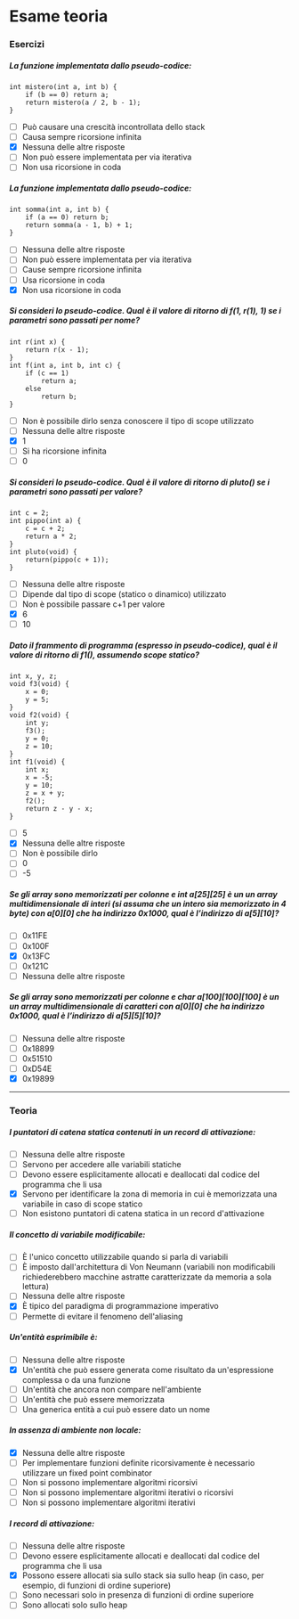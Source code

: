 # Esame teoria

### Esercizi

##### La funzione implementata dallo pseudo-codice:

```
int mistero(int a, int b) {
    if (b == 0) return a;
    return mistero(a / 2, b - 1);
}
```
- [ ] Può causare una crescità incontrollata dello stack
- [ ] Causa sempre ricorsione infinita
- [x] Nessuna delle altre risposte
- [ ] Non può essere implementata per via iterativa
- [ ] Non usa ricorsione in coda

##### La funzione implementata dallo pseudo-codice:

```
int somma(int a, int b) {
    if (a == 0) return b;
    return somma(a - 1, b) + 1;
}
```
- [ ] Nessuna delle altre risposte
- [ ] Non può essere implementata per via iterativa
- [ ] Cause sempre ricorsione infinita
- [ ] Usa ricorsione in coda
- [x] Non usa ricorsione in coda 

##### Si consideri lo pseudo-codice. Qual è il valore di ritorno di f(1, r(1), 1) se i parametri sono passati per nome?

```
int r(int x) {
    return r(x - 1);
}
int f(int a, int b, int c) {
    if (c == 1)
        return a;
    else
        return b;
}
```
- [ ] Non è possibile dirlo senza conoscere il tipo di scope utilizzato
- [ ] Nessuna delle altre risposte
- [x] 1
- [ ] Si ha ricorsione infinita
- [ ] 0

##### Si consideri lo pseudo-codice. Qual è il valore di ritorno di pluto() se i parametri sono passati per valore?
```
int c = 2;
int pippo(int a) {
    c = c + 2;
    return a * 2;
}
int pluto(void) {
    return(pippo(c + 1));
}
```
- [ ] Nessuna delle altre risposte
- [ ] Dipende dal tipo di scope (statico o dinamico) utilizzato
- [ ] Non è possibile passare c+1 per valore
- [x] 6
- [ ] 10

##### Dato il frammento di programma (espresso in pseudo-codice), qual è il valore di ritorno di f1(), assumendo scope statico?
```
int x, y, z;
void f3(void) {
    x = 0;
    y = 5;
}
void f2(void) {
    int y;
    f3();
    y = 0;
    z = 10;
}
int f1(void) {
    int x;
    x = -5;
    y = 10;
    z = x + y;
    f2();
    return z - y - x;
}
```
- [ ] 5
- [x] Nessuna delle altre risposte
- [ ] Non è possibile dirlo
- [ ] 0
- [ ] -5

##### Se gli array sono memorizzati per colonne e int a\[25][25] è un un array multidimensionale di interi (si assuma che un intero sia memorizzato in 4 byte) con a\[0][0] che ha indirizzo 0x1000, qual è l’indirizzo di a\[5][10]?

- [ ] 0x11FE
- [ ] 0x100F
- [x] 0x13FC
- [ ] 0x121C
- [ ] Nessuna delle altre risposte

##### Se gli array sono memorizzati per colonne e char a\[100]\[100][100] è un un array multidimensionale di caratteri con a\[0][0] che ha indirizzo 0x1000, qual è l’indirizzo di a\[5]\[5][10]?

- [ ] Nessuna delle altre risposte
- [ ] 0x18899
- [ ] 0x51510
- [ ] 0xD54E
- [x] 0x19899

---

### Teoria

##### I puntatori di catena statica contenuti in un record di attivazione:

- [ ] Nessuna delle altre risposte
- [ ] Servono per accedere alle variabili statiche
- [ ] Devono essere esplicitamente allocati e deallocati dal codice del programma che li usa
- [x] Servono per identificare la zona di memoria in cui è memorizzata una variabile in caso di scope statico
- [ ] Non esistono puntatori di catena statica in un record d'attivazione

##### Il concetto di variabile modificabile:

- [ ] È l'unico concetto utilizzabile quando si parla di variabili
- [ ] È imposto dall'architettura di Von Neumann (variabili non modificabili richiederebbero macchine astratte caratterizzate da memoria a sola lettura)
- [ ] Nessuna delle altre risposte
- [x] È tipico del paradigma di programmazione imperativo
- [ ] Permette di evitare il fenomeno dell'aliasing

##### Un'entità esprimibile è:

- [ ] Nessuna delle altre risposte
- [x] Un'entità che può essere generata come risultato da un'espressione complessa o da una funzione
- [ ] Un'entità che ancora non compare nell'ambiente
- [ ] Un'entità che può essere memorizzata
- [ ] Una generica entità a cui può essere dato un nome

##### In assenza di ambiente non locale:

- [x] Nessuna delle altre risposte
- [ ] Per implementare funzioni definite ricorsivamente è necessario utilizzare un fixed point combinator
- [ ] Non si possono implementare algoritmi ricorsivi
- [ ] Non si possono implementare algoritmi iterativi o ricorsivi
- [ ] Non si possono implementare algoritmi iterativi

##### I record di attivazione:

- [ ] Nessuna delle altre risposte
- [ ] Devono essere esplicitamente allocati e deallocati dal codice del programma che li usa
- [x] Possono essere allocati sia sullo stack sia sullo heap (in caso, per esempio, di funzioni di ordine superiore)
- [ ] Sono necessari solo in presenza di funzioni di ordine superiore
- [ ] Sono allocati solo sullo heap